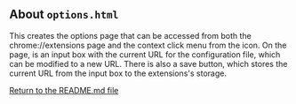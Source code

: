## About `options.html`

This creates the options page that can be accessed from both the chrome://extensions page and the context click menu from the icon. On the page, is an input box with the current URL for the configuration file, which can be modified to a new URL. There is also a save button, which stores the current URL from the input box to the extensions's storage. 

[Return to the README.md file](../README.md)
